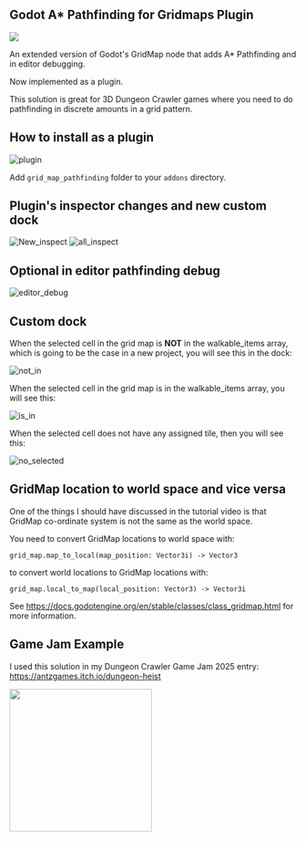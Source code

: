 ## Godot A* Pathfinding for Gridmaps Plugin

<img src="https://github.com/user-attachments/assets/698771ce-eaa8-47ee-b058-78808bdd1a59">

An extended version of Godot's GridMap node that adds A* Pathfinding and in editor debugging.

Now implemented as a plugin.

This solution is great for 3D Dungeon Crawler games where you need to do pathfinding in discrete amounts in a grid pattern.

## How to install as a plugin

![plugin](https://github.com/user-attachments/assets/1a947054-8eea-46b6-9985-6f3170a0c0a3)

Add `grid_map_pathfinding` folder to your `addons` directory.

## Plugin's inspector changes and new custom dock

![New_inspect](https://github.com/user-attachments/assets/f0e5eac8-e7bf-44b5-9280-df13faa6b7b5)
![all_inspect](https://github.com/user-attachments/assets/4dd871a6-7210-4539-8bd8-af5797875c31)

## Optional in editor pathfinding debug

![editor_debug](https://github.com/user-attachments/assets/178e1b13-6d5f-4aae-89d3-c5fc1e794f22)

## Custom dock

When the selected cell in the grid map is **NOT** in the walkable_items array, which is going to be the case in a new project, you will see this in the dock:

![not_in](https://github.com/user-attachments/assets/9fe8d90c-8c7c-4bbf-9b83-57fcb42e4793)

When the selected cell in the grid map is in the walkable_items array, you will see this:

![is_in](https://github.com/user-attachments/assets/9bf1be71-7188-40f1-afae-2ff6da5dea19)

When the selected cell does not have any assigned tile, then you will see this:

![no_selected](https://github.com/user-attachments/assets/ad212ab6-8c02-45be-b08c-890fd9a33ad1)




## GridMap location to world space and vice versa

One of the things I should have discussed in the tutorial video is that GridMap co-ordinate system is not the same as the world space.

You need to convert GridMap locations to world space with:

`grid_map.map_to_local(map_position: Vector3i) -> Vector3`

to convert world locations to GridMap locations with:

`grid_map.local_to_map(local_position: Vector3) -> Vector3i`

See https://docs.godotengine.org/en/stable/classes/class_gridmap.html for more information.

## Game Jam Example

 I used this solution in my Dungeon Crawler Game Jam 2025 entry: https://antzgames.itch.io/dungeon-heist

<img src="https://github.com/user-attachments/assets/36c83fca-f273-4075-83b7-1864502daaf2" idth="315" height="250">

